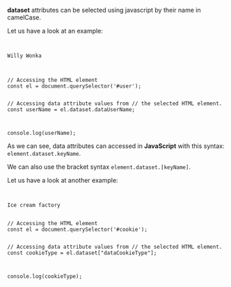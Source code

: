 **dataset** attributes can be
selected using javascript by
their name in camelCase.

Let us have a look at an example:
<codeblock language="javascript" type="exercise" testMode="fixedInput">
<code>
<panel language="html">
<div
  id="user"
  data-test-id="1034"
  data-user-name="willyWonka"
>
Willy Wonka
</div>
</panel>
<panel language="javascript">
// Accessing the HTML element
const el = document.querySelector('#user');

// Accessing data attribute values from
// the selected HTML element.
const userName = el.dataset.dataUserName;

console.log(userName);
</panel>
</code>
</codeblock>

As we can see, data attributes
can accessed in **JavaScript**
with this syntax:
`element.dataset.keyName`.

We can also use the bracket syntax
`element.dataset.[keyName]`.

Let us have a look at another example:
<codeblock language="javascript" type="lesson">
<code>
<panel language="html">
<div
  id="cookie"
  data-cookie-type="choco-chip"
>
Ice cream factory
</div>
<panel language="javascript">
// Accessing the HTML element
const el = document.querySelector('#cookie');

// Accessing data attribute values from
// the selected HTML element.
const cookieType = el.dataset["dataCookieType"];

console.log(cookieType);
</panel>
</code>
</code>
</codeblock>
